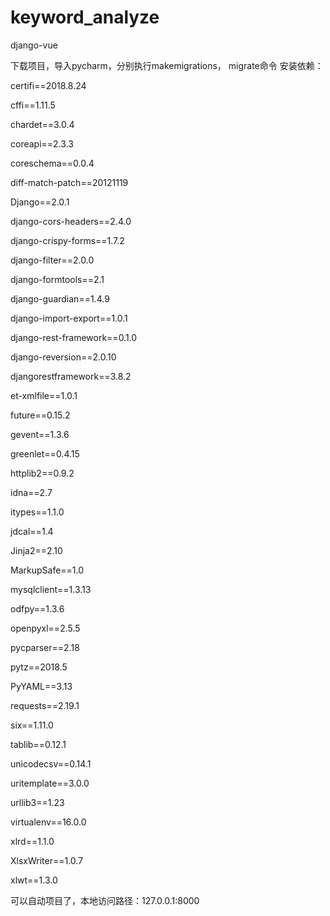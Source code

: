 # keyword_analyze
django-vue

下载项目，导入pycharm，分别执行makemigrations， migrate命令
安装依赖：

certifi==2018.8.24

cffi==1.11.5

chardet==3.0.4

coreapi==2.3.3

coreschema==0.0.4

diff-match-patch==20121119

Django==2.0.1

django-cors-headers==2.4.0

django-crispy-forms==1.7.2

django-filter==2.0.0

django-formtools==2.1

django-guardian==1.4.9

django-import-export==1.0.1

django-rest-framework==0.1.0 

django-reversion==2.0.10

djangorestframework==3.8.2

et-xmlfile==1.0.1

future==0.15.2

gevent==1.3.6

greenlet==0.4.15

httplib2==0.9.2

idna==2.7

itypes==1.1.0

jdcal==1.4

Jinja2==2.10

MarkupSafe==1.0

mysqlclient==1.3.13

odfpy==1.3.6

openpyxl==2.5.5

pycparser==2.18

pytz==2018.5

PyYAML==3.13

requests==2.19.1

six==1.11.0

tablib==0.12.1

unicodecsv==0.14.1

uritemplate==3.0.0

urllib3==1.23

virtualenv==16.0.0

xlrd==1.1.0

XlsxWriter==1.0.7

xlwt==1.3.0

可以自动项目了，本地访问路径：127.0.0.1:8000
